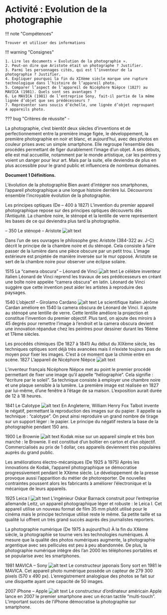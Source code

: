 # Activité : Evolution de la photographie

!!! note "Compétences"

    Trouver et utiliser des informations 
 

!!! warning "Consignes"

    1. Lire les documents « Evolution de la photographie ». 
    2. Peut-on dire que Aristote était un photographe ? Justifier. 
    3. Parmi les personnages cités, qui est l’inventeur de la photographie ? Justifier. 
    4. Expliquer pourquoi la fin du XIXème siècle marque une rupture technologique dans l’histoire de l’appareil photo. 
    5. Comparer l’aspect de l’appareil de Nicéphore Nièpce (1827) au MAVICA (1981). Quels sont ses avantages ? 
    6. Le MAVICA (1981) de l’entreprise Sony, fait-il partie de la même lignée d’objet que ses prédécesseurs ? 
    7. Représenter sans soucis d’échelle, une lignée d’objet regroupant 4 appareils photo.
    
??? bug "Critères de réussite"
    - 


La photographie, c’est bientôt deux siècles d’inventions et de perfectionnement entre la première image figée, le développement, la première photographie en noir et blanc, et aujourd’hui, avec des photos en couleur prises avec un simple smartphone. Elle regroupe l’ensemble des procédés permettant de figer durablement l’image d’un objet. 
A ses débuts, elle est mal accueillie, notamment par le monde artistique, car les peintres y voient un danger pour leur art. Mais par la suite, elle deviendra de plus en plus accessible pour le grand public et influencera de nombreux domaines. 



**Document 1 Définitions.**

L’évolution de la photographie
Bien avant d’intégrer nos smartphones, l’appareil photographique a une longue histoire derrière lui. Découvrons ensemble l’incroyable évolution de la photographie.

Les principes optiques
(De – 400 à 1827)
L’invention du premier appareil photographique repose sur des principes optiques découverts dès l’Antiquité. La chambre noire, le sténopé et la lentille de verre représentent les bases de ce qui deviendra plus tard la photographie.

– 350
Le sténopé – Aristote
![alt text](image-12.png)

Dans l’un de ses ouvrages le philosophe grec Aristote (384-322 av. J-C) décrit le principe de la chambre noire et du sténopé. Cela consiste à faire passer de la lumière dans une pièce obscure par un petit trou. L’image extérieure est projetée de manière inversée sur le mur opposé. Aristote se sert de la chambre noire pour observer une éclipse solaire.

1515
La “camera obscura” – Léonard de Vinci
![alt text](image-13.png)
Le célèbre inventeur italien Léonard de Vinci reprend les travaux de ses prédécesseurs en créant une boîte noire appelée “camera obscura” en latin. Léonard de Vinci suggère que cette invention peut aider les artistes à reproduire des paysages.

1540
L’objectif – Girolamo Cardano
![alt text](image-14.png)
Le scientifique italien Jérôme Cardan améliore en 1540 la camera obscura de Léonard de Vinci. Il ajoute au sténopé une lentille de verre. Cette lentille améliore la projection et constitue l’invention du premier objectif. Plus tard, on ajoute des miroirs à 45 degrés pour remettre l’image à l’endroit et la camera obscura devient une innovation répandue chez les peintres pour dessiner durant les 16ème et 17ème siècles.

Les procédés chimiques
(De 1827 à 1841)
Au début du XIXème siècle, les techniques optiques sont déjà très avancées mais il n’existe toujours pas de moyen pour fixer les images. C’est à ce moment que la chimie entre en scène.
1827
L’appareil de Nicéphore Nièpce
![alt text](image-15.png)

L’inventeur français Nicéphore Niépce met au point le premier procédé permettant de fixer une image qu’il appelle “héliographie“. Cela signifie : “écriture par le soleil”. Sa technique consiste à employer une chambre noire et une plaque sensible à la lumière. La première image est réalisée en 1827 par lui-même, d’une fenêtre à l’étage de sa maison. L’exposition aurait durée de 12 à 18 heures.

1841
Le Calotype 
![alt text](image-16.png)
En Angleterre, William Henry Fox Talbot invente le négatif, permettant la reproduction des images sur du papier. Il appelle sa technique : “calotype”. On peut ainsi reproduire un grand nombre de tirage sur un support léger : le papier. Le principe du négatif restera la base de la photographie pendant 150 ans.

1900
Le Brownie
![alt text](image-17.png)
Kodak mise sur un appareil simple et très bon marché : le Brownie. Il est constitué d’un boîtier en carton et d’un objectif. Commercialisés au prix de 1 dollar, ces appareils deviennent très populaires auprès du grand public.

Les améliorations électro-mécaniques
(De 1925 à 1975)
Après les innovations de Kodak, l’appareil photographique se démocratise progressivement pendant le XXème siècle. Le développement de la presse provoque aussi l’apparition du métier de photoreporter. De nouvelles contraintes poussent alors les fabricants à améliorer l’électronique et la mécanique de leurs appareils.


1925
Leica I
![alt text](image-18.png)
L’ingénieur Oskar Barnack construit pour l’entreprise allemande Leitz, un appareil photographique léger et robuste : le Leica I. Cet appareil utilise un nouveau format de film 35 mm plutôt utilisé pour le cinéma mais le principe technique utilisé reste le même. Sa petite taille et sa qualité lui offrent un très grand succès auprès des journalistes reporters. 

La photographie numérique
(De 1975 à aujourd’hui)
À la fin du XXème siècle, la photographie se tourne vers les technologies numériques. À mesure que la qualité des photos numériques augmente, la photographie argentique avec ses pellicules est peu à peu abandonnée. De plus, la photographie numérique intègre dès l’an 2000 les téléphones portables et se popularise avec les smartphones.

1981
MAVICA – Sony
![alt text](image-19.png)
Le constructeur japonais Sony sort en 1981 le MAVICA. Cet appareil photo numérique possède un capteur de 279 300 pixels (570 x 490 px). L’enregistrement analogique des photos se fait sur une disquette ayant une capacité de 50 images.

2007
iPhone – Apple
![alt text](image-20.png)
Le constructeur d’ordinateur américain Apple lance en 2007 le premier smartphone avec un écran tactile “multi-touch”. L’important succès de l’iPhone démocratise la photographie sur smartphone.




